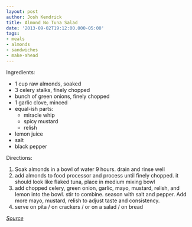 ```yaml
---
layout: post
author: Josh Kendrick
title: Almond No Tuna Salad
date: '2013-09-02T19:12:00.000-05:00'
tags:
- meals
- almonds
- sandwiches
- make-ahead
---
```


Ingredients:
* 1 cup raw almonds, soaked
* 3 celery stalks, finely chopped
* bunch of green onions, finely chopped
* 1 garlic clove, minced
* equal-ish parts:
  * miracle whip
  * spicy mustard
  * relish
* lemon juice
* salt
* black pepper

Directions:
1. Soak almonds in a bowl of water 9 hours. drain and rinse well
2. add almonds to food processor and process until finely chopped. it should look like flaked tuna, place in medium mixing bowl
3. add chopped celery, green onion, garlic, mayo, mustard, relish, and lemon into the bowl. stir to combine. season with salt and pepper. Add more mayo, mustard, relish to adjust taste and consistency.
4. serve on pita / on crackers / or on a salad / on bread

*[Source](http://ohsheglows.com/2013/08/15/my-favourite-lunch-of-the-moment-easy-flaked-almond-tuna-salad/)*